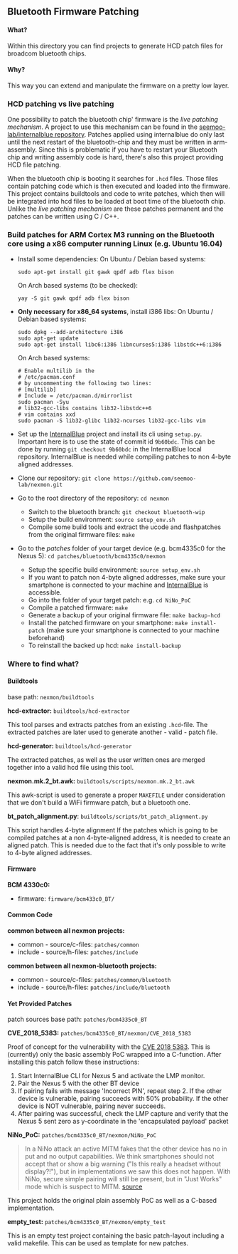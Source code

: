 ## Bluetooth Firmware Patching

#### What?
Within this directory you can find projects to generate HCD patch files for broadcom bluetooth chips.

#### Why?
This way you can extend and manipulate the firmware on a pretty low layer.

### HCD patching vs live patching
One possibility to patch the bluetooth chip' firmware is the *live patching mechanism*. A project to use this mechanism can be found in the [seemoo-lab/internalblue repository](https://github.com/seemoo-lab/internalblue). Patches applied using internalblue do only last until the next restart of the bluetooth-chip and they must be written in arm-assembly. Since this is problematic if you have to restart your Bluetooth chip and writing assembly code is hard, there's also this project providing HCD file patching.

When the bluetooth chip is booting it searches for `.hcd` files. Those files contain patching code which is then executed and loaded into the firmware. This project contains buildtools and code to write patches, which then will be integrated into hcd files to be loaded at boot time of the bluetooth chip. Unlike the *live patching mechanism* are these patches permanent and the patches can be written using C / C++.

### Build patches for ARM Cortex M3 running on the Bluetooth core using a x86 computer running Linux (e.g. Ubuntu 16.04)
* Install some dependencies:
  On Ubuntu / Debian based systems:
  ``` 
  sudo apt-get install git gawk qpdf adb flex bison
  ```
  
  On Arch based systems (to be checked):
  ```
  yay -S git gawk qpdf adb flex bison
  ```
* **Only necessary for x86_64 systems**, install i386 libs: 
  On Ubuntu / Debian based systems:
  ```
  sudo dpkg --add-architecture i386
  sudo apt-get update
  sudo apt-get install libc6:i386 libncurses5:i386 libstdc++6:i386
  ```
  On Arch based systems:
  ```
  # Enable multilib in the 
  # /etc/pacman.conf
  # by uncommenting the following two lines:
  # [multilib]
  # Include = /etc/pacman.d/mirrorlist
  sudo pacman -Syu
  # lib32-gcc-libs contains lib32-libstdc++6
  # vim contains xxd
  sudo pacman -S lib32-glibc lib32-ncurses lib32-gcc-libs vim
  ```
* Set up the [InternalBlue](https://github.com/seemoo-lab/internalblue) project and install its cli using `setup.py`. Important here is to use the state of commit id `9b60bdc`. This can be done by running `git checkout 9b60bdc` in the InternalBlue local repository. InternalBlue is needed while compiling patches to non 4-byte aligned addresses.
* Clone our repository: `git clone https://github.com/seemoo-lab/nexmon.git`
* Go to the root directory of the repository: `cd nexmon`
  * Switch to the bluetooth branch: `git checkout bluetooth-wip`
  * Setup the build environment: `source setup_env.sh`
  * Compile some build tools and extract the ucode and flashpatches from the original firmware files: `make`
* Go to the *patches* folder of your target device (e.g. bcm4335c0 for the Nexus 5): `cd patches/bluetooth/bcm4335c0/nexmon`
  * Setup the specific build environment: `source setup_env.sh`
  * If you want to patch non 4-byte aligned addresses, make sure your smartphone is connected to your machine and [InternalBlue](https://github.com/seemoo-lab/internalblue) is accessible.
  * Go into the folder of your target patch: e.g. `cd NiNo_PoC`
  * Compile a patched firmware: `make`
  * Generate a backup of your original firmware file: `make backup-hcd`
  * Install the patched firmware on your smartphone: `make install-patch` (make sure your smartphone is connected to your machine beforehand)
  * To reinstall the backed up hcd: `make install-backup`

### Where to find what?

#### Buildtools
base path: `nexmon/buildtools`

**hcd-extractor:** `buildtools/hcd-extractor`

This tool parses and extracts patches from an existing `.hcd`-file. The extracted patches are later used to generate another - valid - patch file. 

**hcd-generator:** `buildtools/hcd-generator`

The extracted patches, as well as the user written ones are merged together into a valid hcd file using this tool.

**nexmon.mk.2_bt.awk:** `buildtools/scripts/nexmon.mk.2_bt.awk`

This awk-script is used to generate a proper `MAKEFILE` under consideration that we don't build a WiFi firmware patch, but a bluetooth one. 

**bt_patch_alignment.py**: `buildtools/scripts/bt_patch_alignment.py`

This script handles 4-byte alignment If the patches which is going to be compiled patches at a non 4-byte-aligned address, it is needed to create an aligned patch. This is needed due to the fact that it's only possible to write to 4-byte aligned addresses.

#### Firmware

**BCM 4330c0:**
- firmware: `firmware/bcm433c0_BT/` 

#### Common Code
**common between all nexmon projects:**

- common  - source/c-files: `patches/common`
- include - source/h-files: `patches/include`

**common between all nexmon-bluetooth projects:**

- common  - source/c-files: `patches/common/bluetooth`
- include - source/h-files: `patches/include/bluetooth`

#### Yet Provided Patches

patch sources base path: `patches/bcm4335c0_BT`

**CVE_2018_5383:** `patches/bcm4335c0_BT/nexmon/CVE_2018_5383`

Proof of concept for the vulnerability with the [CVE 2018 5383](https://nvd.nist.gov/vuln/detail/CVE-2018-5383). This is (currently) only the basic assembly PoC wrapped into a C-function.
After installing this patch follow these instructions:
1. Start InternalBlue CLI for Nexus 5 and activate the LMP monitor.
2. Pair the Nexus 5 with the other BT device
3. If pairing fails with message 'Incorrect PIN', repeat step 2.
   If the other device is vulnerable, pairing succeeds with 50% probability.
   If the other device is NOT vulnerable, pairing never succeeds.
4. After pairing was successful, check the LMP capture and verify that
   the Nexus 5 sent zero as y-coordinate in the 'encapsulated payload' packet

**NiNo_PoC:** `patches/bcm4335c0_BT/nexmon/NiNo_PoC`

>In a NiNo attack an active MITM fakes that the other device has no in put and no output capabilities. We think smartphones should not accept that or show a big warning ("Is this really a headset without display?!"), but in implementations we saw this does not happen. With NiNo, secure simple pairing will still be present, but in "Just Works" mode which is suspect to MITM.
[source](https://github.com/seemoo-lab/internalblue/blob/master/examples/NiNo_PoC.py)

This project holds the original plain assembly PoC as well as a C-based implementation.

**empty_test:** `patches/bcm4335c0_BT/nexmon/empty_test`

This is an empty test project containing the basic patch-layout including a valid makefile. This can be used as template for new patches.
